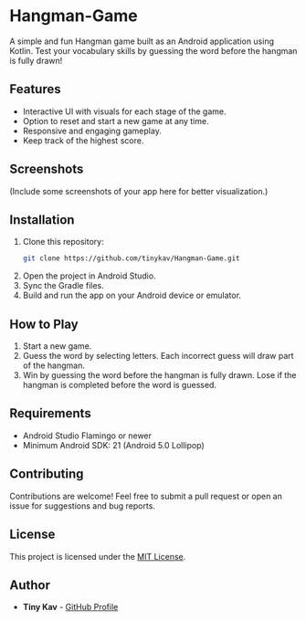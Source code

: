 # Hangman-Game


A simple and fun Hangman game built as an Android application using Kotlin. Test your vocabulary skills by guessing the word before the hangman is fully drawn!

## Features

- Interactive UI with visuals for each stage of the game.
- Option to reset and start a new game at any time.
- Responsive and engaging gameplay.
- Keep track of the highest score.

## Screenshots

(Include some screenshots of your app here for better visualization.)

## Installation

1. Clone this repository:
   ```bash
   git clone https://github.com/tinykav/Hangman-Game.git
   ```
2. Open the project in Android Studio.
3. Sync the Gradle files.
4. Build and run the app on your Android device or emulator.

## How to Play

1. Start a new game.
2. Guess the word by selecting letters. Each incorrect guess will draw part of the hangman.
3. Win by guessing the word before the hangman is fully drawn. Lose if the hangman is completed before the word is guessed.

## Requirements

- Android Studio Flamingo or newer
- Minimum Android SDK: 21 (Android 5.0 Lollipop)

## Contributing

Contributions are welcome! Feel free to submit a pull request or open an issue for suggestions and bug reports.

## License

This project is licensed under the [MIT License](LICENSE).


## Author

- **Tiny Kav** - [GitHub Profile](https://github.com/tinykav)
